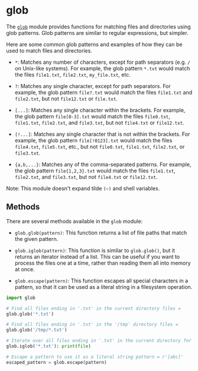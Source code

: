 # glob

The [`glob`](https://docs.python.org/3/library/glob.html) module provides
functions for matching files and directories using glob patterns. Glob
patterns are similar to regular expressions, but simpler.

Here are some common glob patterns and examples of how they can be used to
match files and directories.

- `*`: Matches any number of characters, except for path separators (e.g. `/`
  on Unix-like systems). For example, the glob pattern `*.txt` would match the
  files `file1.txt`, `file2.txt`, `my_file.txt`, etc.

- `?`: Matches any single character, except for path separators. For example,
  the glob pattern `file?.txt` would match the files `file1.txt` and
  `file2.txt`, but not `file12.txt` or `file.txt`.

- `[...]`: Matches any single character within the brackets. For example, the
  glob pattern `file[0-3].txt` would match the files `file0.txt`, `file1.txt`,
  `file2.txt`, and `file3.txt`, but not `file4.txt` or `file12.txt`.

- `[!...]`: Matches any single character that is not within the brackets. For
  example, the glob pattern `file[!0123].txt` would match the files
  `file4.txt`, `file5.txt`, etc., but not `file0.txt`, `file1.txt`,
  `file2.txt`, or `file3.txt`.

- `{a,b,...}`: Matches any of the comma-separated patterns. For example, the
  glob pattern `file{1,2,3}.txt` would match the files `file1.txt`,
  `file2.txt`, and `file3.txt`, but not `file4.txt` or `file12.txt`.

Note: This module doesn't expand tilde `(~)` and shell variables.

## Methods

There are several methods available in the `glob` module:

- `glob.glob(pattern)`: This function returns a list of file paths that match
  the given pattern.

- `glob.iglob(pattern)`: This function is similar to `glob.glob()`, but it
  returns an iterator instead of a list. This can be useful if you want to
  process the files one at a time, rather than reading them all into memory at
  once.

- `glob.escape(pattern)`: This function escapes all special characters in a
  pattern, so that it can be used as a literal string in a filesystem
  operation.

```python
import glob

# Find all files ending in '.txt' in the current directory files =
glob.glob('*.txt')

# Find all files ending in '.txt' in the '/tmp' directory files =
glob.glob('/tmp/*.txt')

# Iterate over all files ending in '.txt' in the current directory for file in
glob.iglob('*.txt'): print(file)

# Escape a pattern to use it as a literal string pattern = r'[abc]'
escaped_pattern = glob.escape(pattern)
```
